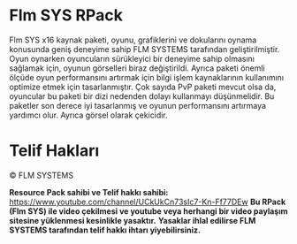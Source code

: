 # Flm SYS RPack
Flm SYS x16 kaynak paketi, oyunu, grafiklerini ve dokularını oynama konusunda geniş deneyime sahip FLM SYSTEMS tarafından geliştirilmiştir. Oyun oynarken oyuncuların sürükleyici bir deneyime sahip olmasını sağlamak için, oyunun görselleri biraz değiştirildi. Ayrıca paketi önemli ölçüde oyun performansını artırmak için bilgi işlem kaynaklarının kullanımını optimize etmek için tasarlanmıştır. Çok sayıda PvP paketi mevcut olsa da, oyuncular bu paketi bir dizi nedenden dolayı kullanmayı düşünmelidir. Bu paketler son derece iyi tasarlanmış ve oyunun performansını artırmaya yardımcı olur. Ayrıca görsel olarak çekicidir.

# Telif Hakları

© FLM SYSTEMS

**Resource Pack sahibi ve Telif hakkı sahibi:** https://www.youtube.com/channel/UCkUkCn73sIc7-Kn-Ff77DEw
**Bu RPack (Flm SYS) ile video çekilmesi ve youtube veya herhangi bir video paylaşım sitesine yüklenmesi kesinlikle yasaktır.**
**Yasaklar ihlal edilirse FLM SYSTEMS tarafından telif hakkı ihtarı yiyebilirsiniz.**
